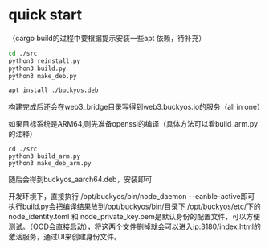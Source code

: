 # quick start


（cargo build的过程中要根据提示安装一些apt 依赖，待补充）
```bash
cd ./src
python3 reinstall.py
python3 build.py
python3 make_deb.py

apt install ./buckyos.deb
```
构建完成后还会在web3_bridge目录写得到web3.buckyos.io的服务（all in one）

如果目标系统是ARM64,则先准备openssl的编译（具体方法可以看build_arm.py的注释）
```
cd ./src
python3 build_arm.py
python3 make_deb_arm.py
```
随后会得到buckyos_aarch64.deb，安装即可


开发环境下，直接执行 /opt/buckyos/bin/node_daemon --eanble-active即可
执行build.py会把编译结果放到/opt/buckyos/bin/目录下
/opt/buckyos/etc/下的node_identity.toml 和 node_private_key.pem是默认身份的配置文件，可以方便测试。（OOD会直接启动），将这两个文件删掉就会可以进入ip:3180/index.html的激活服务，通过UI来创建身份文件。

